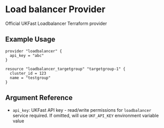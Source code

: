 # Load balancer Provider

Official UKFast Loadbalancer Terraform provider

## Example Usage

```hcl
provider "loadbalancer" {
  api_key = "abc"
}

resource "loadbalancer_targetgroup" "targetgroup-1" {
  cluster_id = 123
  name = "testgroup"
}
```

## Argument Reference

* `api_key`: UKFast API key - read/write permissions for `loadbalancer` service required. If omitted, will use `UKF_API_KEY` environment variable value